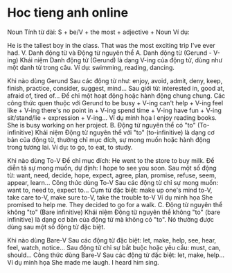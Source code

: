# Hoc tieng anh online
Noun
Tính từ dài: S + be/V + the most + adjective + Noun
Ví dụ:

He is the tallest boy in the class.
That was the most exciting trip I've ever had.
V. Danh động từ và Động từ nguyên thể
A. Danh động từ (Gerund - V-ing)
Khái niệm
Danh động từ (Gerund) là dạng V-ing của động từ, dùng như một danh từ trong câu. Ví dụ: swimming, reading, dancing.

Khi nào dùng Gerund
Sau các động từ như: enjoy, avoid, admit, deny, keep, finish, practice, consider, suggest, mind...
Sau giới từ: interested in, good at, afraid of, tired of...
Để chỉ một hoạt động hoặc hành động chung chung.
Các công thức quen thuộc với Gerund
to be busy + V-ing
can't help + V-ing
feel like + V-ing
there's no point in + V-ing
spend time + V-ing
have fun + V-ing
sit/stand/lie + expression + V-ing...
Ví dụ minh họa
I enjoy reading books.
She is busy working on her project.
B. Động từ nguyên thể có "to" (To-infinitive)
Khái niệm
Động từ nguyên thể với "to" (to-infinitive) là dạng cơ bản của động từ, thường chỉ mục đích, sự mong muốn hoặc hành động trong tương lai. Ví dụ: to go, to eat, to study.

Khi nào dùng To-V
Để chỉ mục đích: He went to the store to buy milk.
Để diễn tả sự mong muốn, dự định: I hope to see you soon.
Sau một số động từ: want, need, decide, hope, expect, agree, plan, promise, refuse, seem, appear, learn...
Công thức dùng To-V
Sau các động từ chỉ sự mong muốn: want to, need to, expect to...
Cụm từ đặc biệt: make up one's mind to-V, take care to-V, make sure to-V, take the trouble to-V
Ví dụ minh họa
She promised to help me.
They decided to go for a walk.
C. Động từ nguyên thể không "to" (Bare infinitive)
Khái niệm
Động từ nguyên thể không "to" (bare infinitive) là dạng cơ bản của động từ mà không có "to". Nó thường được dùng sau một số động từ đặc biệt.

Khi nào dùng Bare-V
Sau các động từ đặc biệt: let, make, help, see, hear, feel, watch, notice...
Sau động từ chỉ sự bắt buộc hoặc yêu cầu: must, can, should...
Công thức dùng Bare-V
Sau các động từ đặc biệt: let, make, help...
Ví dụ minh họa
She made me laugh.
I heard him sing.
